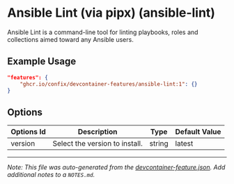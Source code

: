 
# Ansible Lint (via pipx) (ansible-lint)

Ansible Lint is a command-line tool for linting playbooks, roles and collections aimed toward any Ansible users.

## Example Usage

```json
"features": {
    "ghcr.io/confix/devcontainer-features/ansible-lint:1": {}
}
```

## Options

| Options Id | Description | Type | Default Value |
|-----|-----|-----|-----|
| version | Select the version to install. | string | latest |



---

_Note: This file was auto-generated from the [devcontainer-feature.json](https://github.com/confix/devcontainer-features/blob/main/src/ansible-lint/devcontainer-feature.json).  Add additional notes to a `NOTES.md`._
